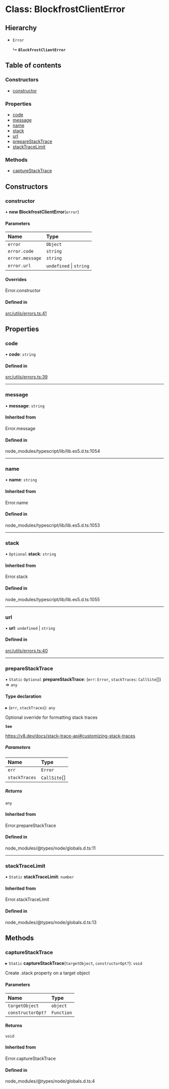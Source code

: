 # Class: BlockfrostClientError

## Hierarchy

- `Error`

  ↳ **`BlockfrostClientError`**

## Table of contents

### Constructors

- [constructor](../wiki/BlockfrostClientError#constructor)

### Properties

- [code](../wiki/BlockfrostClientError#code)
- [message](../wiki/BlockfrostClientError#message)
- [name](../wiki/BlockfrostClientError#name)
- [stack](../wiki/BlockfrostClientError#stack)
- [url](../wiki/BlockfrostClientError#url)
- [prepareStackTrace](../wiki/BlockfrostClientError#preparestacktrace)
- [stackTraceLimit](../wiki/BlockfrostClientError#stacktracelimit)

### Methods

- [captureStackTrace](../wiki/BlockfrostClientError#capturestacktrace)

## Constructors

### constructor

• **new BlockfrostClientError**(`error`)

#### Parameters

| Name | Type |
| :------ | :------ |
| `error` | `Object` |
| `error.code` | `string` |
| `error.message` | `string` |
| `error.url` | `undefined` \| `string` |

#### Overrides

Error.constructor

#### Defined in

[src/utils/errors.ts:41](https://github.com/blockfrost/blockfrost-js/blob/78b46ea/src/utils/errors.ts#L41)

## Properties

### code

• **code**: `string`

#### Defined in

[src/utils/errors.ts:39](https://github.com/blockfrost/blockfrost-js/blob/78b46ea/src/utils/errors.ts#L39)

___

### message

• **message**: `string`

#### Inherited from

Error.message

#### Defined in

node_modules/typescript/lib/lib.es5.d.ts:1054

___

### name

• **name**: `string`

#### Inherited from

Error.name

#### Defined in

node_modules/typescript/lib/lib.es5.d.ts:1053

___

### stack

• `Optional` **stack**: `string`

#### Inherited from

Error.stack

#### Defined in

node_modules/typescript/lib/lib.es5.d.ts:1055

___

### url

• **url**: `undefined` \| `string`

#### Defined in

[src/utils/errors.ts:40](https://github.com/blockfrost/blockfrost-js/blob/78b46ea/src/utils/errors.ts#L40)

___

### prepareStackTrace

▪ `Static` `Optional` **prepareStackTrace**: (`err`: `Error`, `stackTraces`: `CallSite`[]) => `any`

#### Type declaration

▸ (`err`, `stackTraces`): `any`

Optional override for formatting stack traces

**`See`**

https://v8.dev/docs/stack-trace-api#customizing-stack-traces

##### Parameters

| Name | Type |
| :------ | :------ |
| `err` | `Error` |
| `stackTraces` | `CallSite`[] |

##### Returns

`any`

#### Inherited from

Error.prepareStackTrace

#### Defined in

node_modules/@types/node/globals.d.ts:11

___

### stackTraceLimit

▪ `Static` **stackTraceLimit**: `number`

#### Inherited from

Error.stackTraceLimit

#### Defined in

node_modules/@types/node/globals.d.ts:13

## Methods

### captureStackTrace

▸ `Static` **captureStackTrace**(`targetObject`, `constructorOpt?`): `void`

Create .stack property on a target object

#### Parameters

| Name | Type |
| :------ | :------ |
| `targetObject` | `object` |
| `constructorOpt?` | `Function` |

#### Returns

`void`

#### Inherited from

Error.captureStackTrace

#### Defined in

node_modules/@types/node/globals.d.ts:4
